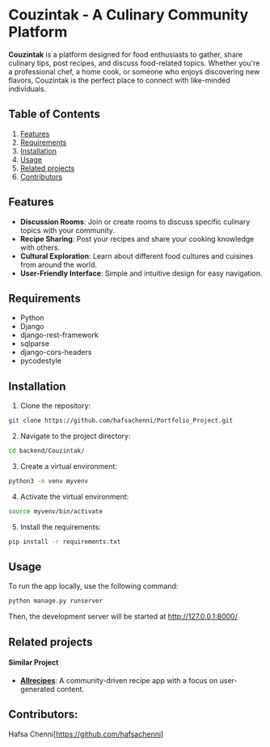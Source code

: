 # Couzintak - A Culinary Community Platform

**Couzintak** is a platform designed for food enthusiasts to gather, share culinary tips, post recipes, and discuss food-related topics. Whether you're a professional chef, a home cook, or someone who enjoys discovering new flavors, Couzintak is the perfect place to connect with like-minded individuals.

## Table of Contents
1. [Features](#features)
2. [Requirements](#requirements)
3. [Installation](#installation)
4. [Usage](#usage)
5. [Related projects](#related-projects)
6. [Contributors](#contributors)

## Features
- **Discussion Rooms**: Join or create rooms to discuss specific culinary topics with your community.
- **Recipe Sharing**: Post your recipes and share your cooking knowledge with others.
- **Cultural Exploration**: Learn about different food cultures and cuisines from around the world.
- **User-Friendly Interface**: Simple and intuitive design for easy navigation.

## Requirements
- Python
- Django
- django-rest-framework
- sqlparse
- django-cors-headers
- pycodestyle

## Installation

1. Clone the repository:
```bash
git clone https://github.com/hafsachenni/Portfolio_Project.git
```

2. Navigate to the project directory:
```bash
cd backend/Couzintak/
```

3. Create a virtual environment:
```bash
python3 -m venv myvenv
```

4. Activate the virtual environment:
```bash
source myvenv/bin/activate
```

5. Install the requirements:
```bash
pip install -r requirements.txt
```

## Usage
To run the app locally, use the following command:
```bash
python manage.py runserver
```
Then, the development server will be started at http://127.0.0.1:8000/

## Related projects
#### Similar Project
- **[Allrecipes](https://www.allrecipes.com/)**: A community-driven recipe app with a focus on user-generated content.

## Contributors:
Hafsa Chenni[https://github.com/hafsachenni]

